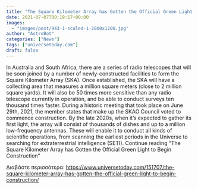 ```yaml
---
title: "The Square Kilometer Array has Gotten the Official Green Light to Begin Construction"
date: 2021-07-07T00:19:17+00:00
images:
  - "images/post/943-1-scaled-1-2000x1200.jpg"
author: "AstroBot"
categories: ["News"]
tags: ["universetoday.com"]
draft: false
---
```


In Australia and South Africa, there are a series of radio telescopes that will be soon joined by a number of newly-constructed facilities to form the Square Kilometer Array (SKA). Once established, the SKA will have a collecting area that measures a million square meters (close to 2 million square yards). It will also be 50 times more sensitive than any radio telescope currently in operation, and be able to conduct surveys ten thousand times faster. During a historic meeting that took place on June 29th, 2021, the member states that make up the SKAO Council voted to commence construction. By the late 2020s, when it’s expected to gather its first light, the array will consist of thousands of dishes and up to a million low-frequency antennas. These will enable it to conduct all kinds of scientific operations, from scanning the earliest periods in the Universe to searching for extraterrestrial intelligence (SETI). Continue reading “The Square Kilometer Array has Gotten the Official Green Light to Begin Construction” 

Διαβάστε περισσότερα: https://www.universetoday.com/151707/the-square-kilometer-array-has-gotten-the-official-green-light-to-begin-construction/
